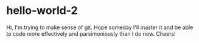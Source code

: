 # hello-world-2
Hi, I'm trying to make sense of git. Hope someday I'll master it and be able to code more effectively and parsimoniously than I do now. Cheers!
